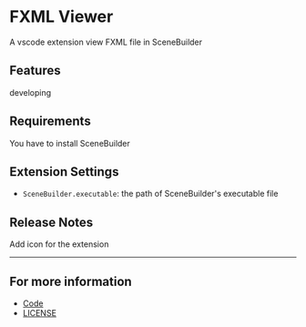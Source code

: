 <!--
 * @Author: lzw-723
 * @Date: 2020-03-06 15:28:19
 * @LastEditTime: 2021-06-19 20:15:49
 * @LastEditors: lzw-723
-->
# FXML Viewer

A vscode extension view FXML file in SceneBuilder

## Features

developing

## Requirements

You have to install SceneBuilder

## Extension Settings

* `SceneBuilder.executable`: the path of SceneBuilder's executable file

## Release Notes

Add icon for the extension

-----------------------------------------------------------------------------------------------------------

## For more information

* [Code](https://github.com/lzw-723/FXML-Viewer)
* [LICENSE](http://www.wtfpl.net/)
